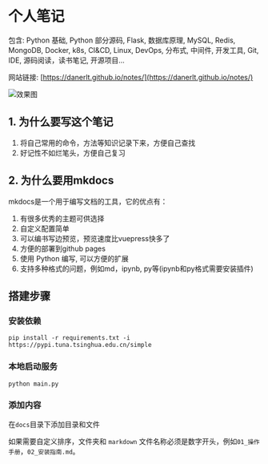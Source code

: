 # 个人笔记

包含: Python 基础, Python 部分源码, Flask, 数据库原理, MySQL, Redis, MongoDB,
Docker, k8s, CI&CD, Linux, DevOps, 分布式, 中间件, 开发工具, Git, IDE, 源码阅读，读书笔记, 开源项目...

网站链接: [https://danerlt.github.io/notes/](https://danerlt.github.io/notes/)

![效果图](https://danerlt-1258802437.cos.ap-chongqing.myqcloud.com/2023-05-09-345dzA.png)

## 1. 为什么要写这个笔记

1. 将自己常用的命令，方法等知识记录下来，方便自己查找
2. 好记性不如烂笔头，方便自己复习

## 2. 为什么要用mkdocs

mkdocs是一个用于编写文档的工具，它的优点有：

1. 有很多优秀的主题可供选择
2. 自定义配置简单
3. 可以编书写边预览，预览速度比vuepress快多了
4. 方便的部署到github pages
5. 使用 Python 编写, 可以方便的扩展
6. 支持多种格式的问题，例如md，ipynb, py等(ipynb和py格式需要安装插件)




## 搭建步骤

### 安装依赖

```shell
pip install -r requirements.txt -i https://pypi.tuna.tsinghua.edu.cn/simple
```

### 本地启动服务
```shell
python main.py
```

### 添加内容

在`docs`目录下添加目录和文件

如果需要自定义排序，文件夹和 `markdown` 文件名称必须是数字开头，例如`01_操作手册`，`02_安装指南.md`。

















































































